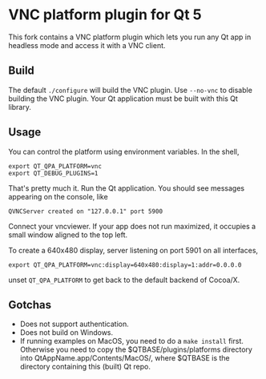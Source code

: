 # VNC platform plugin for Qt 5

This fork contains a VNC platform plugin which lets you run any Qt app in
headless mode and access it with a VNC client.

## Build

The default `./configure` will build the VNC plugin. Use `--no-vnc` to disable
building the VNC plugin. Your Qt application must be built with this Qt
library.

## Usage

You can control the platform using environment variables. In the shell,

    export QT_QPA_PLATFORM=vnc
    export QT_DEBUG_PLUGINS=1
    
That's pretty much it. Run the Qt application. You should see messages
appearing on the console, like

    QVNCServer created on "127.0.0.1" port 5900
  
Connect your vncviewer. If your app does not run maximized, it occupies a small
window aligned to the top left.

To create a 640x480 display, server listening on port 5901 on all interfaces,

    export QT_QPA_PLATFORM=vnc:display=640x480:display=1:addr=0.0.0.0

unset `QT_QPA_PLATFORM` to get back to the default backend of Cocoa/X.

## Gotchas

  * Does not support authentication.
  * Does not build on Windows.
  * If running examples on MacOS, you need to do a `make install` first.
    Otherwise you need to copy the $QTBASE/plugins/platforms directory into
    QtAppName.app/Contents/MacOS/, where $QTBASE is the directory containing
    this (built) Qt repo.
